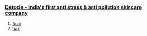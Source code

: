 ### [Detoxie - India's first anti stress & anti pollution skincare company](http://detoxie.in)<br>
1. [face](https://detoxie.in/collections/face-care)
1. [hair](https://detoxie.in/collections/hair-care)
